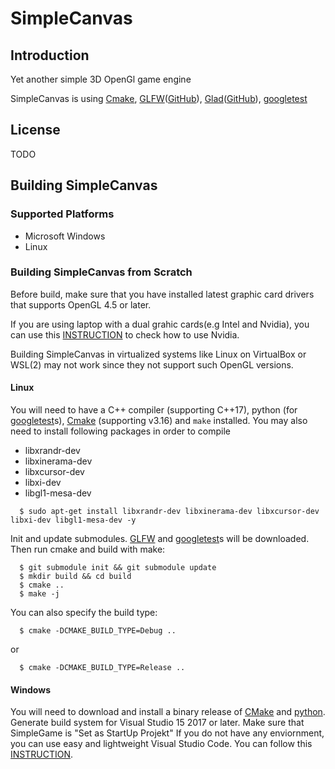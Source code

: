 # SimpleCanvas

## Introduction
Yet another simple 3D OpenGl game engine

SimpleCanvas is using [Cmake](https://cmake.org/), [GLFW](https://www.glfw.org/)([GitHub](https://github.com/glfw/glfw)),  [Glad](https://glad.dav1d.de/)([GitHub](https://github.com/Dav1dde/glad)), [googletest](https://github.com/google/googletest)

## License

TODO

## Building SimpleCanvas

### Supported Platforms

* Microsoft Windows
* Linux

### Building SimpleCanvas from Scratch

Before build, make sure that you have installed latest graphic card drivers that supports OpenGL 4.5 or later.

If you are using laptop with a dual grahic cards(e.g Intel and Nvidia), you can use this [INSTRUCTION](https://www.linuxbabe.com/desktop-linux/switch-intel-nvidia-graphics-card-ubuntu) to check how to use Nvidia.

Building SimpleCanvas in virtualized systems like Linux on VirtualBox or WSL(2) may not work since they not support such OpenGL versions.

#### Linux

You will need to have a C++ compiler (supporting C++17), python (for [googletest](https://github.com/google/googletest)s), [Cmake](https://cmake.org/) (supporting v3.16) and ``make`` installed.
You may also need to install following packages in order to compile

* libxrandr-dev
* libxinerama-dev
* libxcursor-dev
* libxi-dev
* libgl1-mesa-dev

```
  $ sudo apt-get install libxrandr-dev libxinerama-dev libxcursor-dev libxi-dev libgl1-mesa-dev -y
```

Init and update submodules. [GLFW](https://www.glfw.org/) and [googletest](https://github.com/google/googletest)s will be downloaded.
Then run cmake and build with make:

```
  $ git submodule init && git submodule update
  $ mkdir build && cd build
  $ cmake ..
  $ make -j
```

You can also specify the build type:

```
  $ cmake -DCMAKE_BUILD_TYPE=Debug ..
```
  or
```
  $ cmake -DCMAKE_BUILD_TYPE=Release ..
```

#### Windows

You will need to download and install a binary release of [CMake](https://cmake.org/download) and [python](https://www.python.org/downloads/windows/).
Generate build system for Visual Studio 15 2017 or later.
Make sure that SimpleGame is "Set as StartUp Projekt"
If you do not have any enviornment, you can use easy and lightweight Visual Studio Code. You can follow this [INSTRUCTION](https://code.visualstudio.com/docs/cpp/config-msvc).
